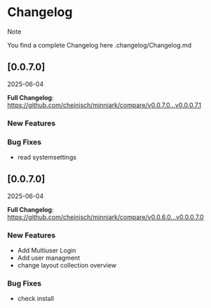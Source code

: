 # Changelog

> [!NOTE]
> You find a complete Changelog here .changelog/Changelog.md

## [0.0.7.0]
2025-06-04

**Full Changelog**: https://github.com/cheinisch/minniark/compare/v0.0.7.0...v0.0.0.7.1

### New Features

### Bug Fixes
- read systemsettings

## [0.0.7.0]
2025-06-04

**Full Changelog**: https://github.com/cheinisch/minniark/compare/v0.0.6.0...v0.0.0.7.0

### New Features
- Add Multiuser Login
- Add user managment
- change layout collection overview

### Bug Fixes
- check install
